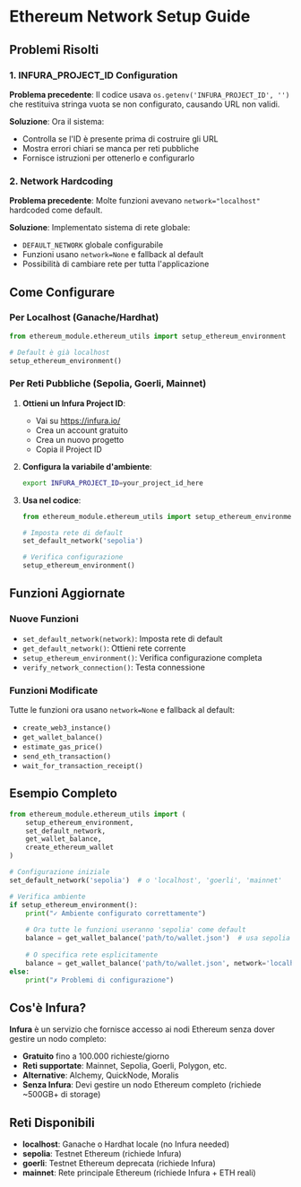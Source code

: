 # Ethereum Network Setup Guide

## Problemi Risolti

### 1. INFURA_PROJECT_ID Configuration
**Problema precedente**: Il codice usava `os.getenv('INFURA_PROJECT_ID', '')` che restituiva stringa vuota se non configurato, causando URL non validi.

**Soluzione**: Ora il sistema:
- Controlla se l'ID è presente prima di costruire gli URL
- Mostra errori chiari se manca per reti pubbliche
- Fornisce istruzioni per ottenerlo e configurarlo

### 2. Network Hardcoding
**Problema precedente**: Molte funzioni avevano `network="localhost"` hardcoded come default.

**Soluzione**: Implementato sistema di rete globale:
- `DEFAULT_NETWORK` globale configurabile
- Funzioni usano `network=None` e fallback al default
- Possibilità di cambiare rete per tutta l'applicazione

## Come Configurare

### Per Localhost (Ganache/Hardhat)
```python
from ethereum_module.ethereum_utils import setup_ethereum_environment

# Default è già localhost
setup_ethereum_environment()
```

### Per Reti Pubbliche (Sepolia, Goerli, Mainnet)

1. **Ottieni un Infura Project ID**:
   - Vai su https://infura.io/
   - Crea un account gratuito
   - Crea un nuovo progetto
   - Copia il Project ID

2. **Configura la variabile d'ambiente**:
   ```bash
   export INFURA_PROJECT_ID=your_project_id_here
   ```

3. **Usa nel codice**:
   ```python
   from ethereum_module.ethereum_utils import setup_ethereum_environment, set_default_network
   
   # Imposta rete di default
   set_default_network('sepolia')
   
   # Verifica configurazione
   setup_ethereum_environment()
   ```

## Funzioni Aggiornate

### Nuove Funzioni
- `set_default_network(network)`: Imposta rete di default
- `get_default_network()`: Ottieni rete corrente
- `setup_ethereum_environment()`: Verifica configurazione completa
- `verify_network_connection()`: Testa connessione

### Funzioni Modificate
Tutte le funzioni ora usano `network=None` e fallback al default:
- `create_web3_instance()`
- `get_wallet_balance()`
- `estimate_gas_price()`
- `send_eth_transaction()`
- `wait_for_transaction_receipt()`

## Esempio Completo

```python
from ethereum_module.ethereum_utils import (
    setup_ethereum_environment, 
    set_default_network,
    get_wallet_balance,
    create_ethereum_wallet
)

# Configurazione iniziale
set_default_network('sepolia')  # o 'localhost', 'goerli', 'mainnet'

# Verifica ambiente
if setup_ethereum_environment():
    print("✓ Ambiente configurato correttamente")
    
    # Ora tutte le funzioni useranno 'sepolia' come default
    balance = get_wallet_balance('path/to/wallet.json')  # usa sepolia
    
    # O specifica rete esplicitamente
    balance = get_wallet_balance('path/to/wallet.json', network='localhost')
else:
    print("✗ Problemi di configurazione")
```

## Cos'è Infura?

**Infura** è un servizio che fornisce accesso ai nodi Ethereum senza dover gestire un nodo completo:

- **Gratuito** fino a 100.000 richieste/giorno
- **Reti supportate**: Mainnet, Sepolia, Goerli, Polygon, etc.
- **Alternative**: Alchemy, QuickNode, Moralis
- **Senza Infura**: Devi gestire un nodo Ethereum completo (richiede ~500GB+ di storage)

## Reti Disponibili

- **localhost**: Ganache o Hardhat locale (no Infura needed)
- **sepolia**: Testnet Ethereum (richiede Infura)
- **goerli**: Testnet Ethereum deprecata (richiede Infura) 
- **mainnet**: Rete principale Ethereum (richiede Infura + ETH reali)